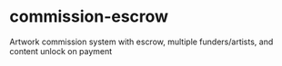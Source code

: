 # commission-escrow
Artwork commission system with escrow, multiple funders/artists, and content unlock on payment
